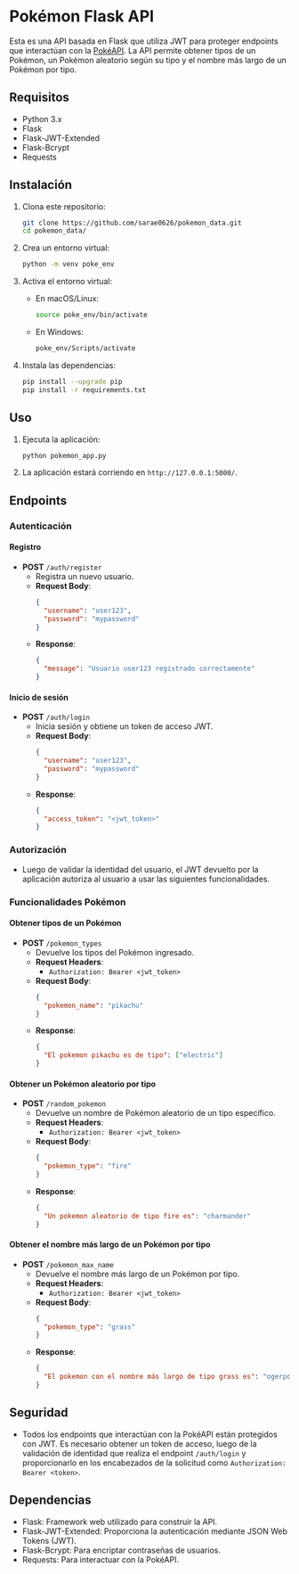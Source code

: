 # Pokémon Flask API

Esta es una API basada en Flask que utiliza JWT para proteger endpoints que interactúan con la [PokéAPI](https://pokeapi.co/). La API permite obtener tipos de un Pokémon, un Pokémon aleatorio según su tipo y el nombre más largo de un Pokémon por tipo.

## Requisitos

- Python 3.x
- Flask
- Flask-JWT-Extended
- Flask-Bcrypt
- Requests

## Instalación

1. Clona este repositorio:
   ```bash
   git clone https://github.com/sarae0626/pokemon_data.git
   cd pokemon_data/
   ```

2. Crea un entorno virtual:
   ```bash
   python -m venv poke_env
   ```

3. Activa el entorno virtual:
   - En macOS/Linux:
     ```bash
     source poke_env/bin/activate
     ```
   - En Windows:
     ```bash
     poke_env/Scripts/activate
     ```

4. Instala las dependencias:
   ```bash
   pip install --upgrade pip
   pip install -r requirements.txt
   ```


## Uso

1. Ejecuta la aplicación:
   ```bash
   python pokemon_app.py
   ```

2. La aplicación estará corriendo en `http://127.0.0.1:5000/`.

## Endpoints

### Autenticación

#### Registro
- **POST** `/auth/register`
  - Registra un nuevo usuario.
  - **Request Body**:
    ```json
    {
      "username": "user123",
      "password": "mypassword"
    }
    ```
  - **Response**:
    ```json
    {
      "message": "Usuario user123 registrado correctamente"
    }
    ```

#### Inicio de sesión
- **POST** `/auth/login`
  - Inicia sesión y obtiene un token de acceso JWT.
  - **Request Body**:
    ```json
    {
      "username": "user123",
      "password": "mypassword"
    }
    ```
  - **Response**:
    ```json
    {
      "access_token": "<jwt_token>"
    }
    ```
### Autorización

- Luego de validar la identidad del usuario, el JWT devuelto por la aplicación autoriza al usuario a usar las siguientes funcionalidades.

### Funcionalidades Pokémon

#### Obtener tipos de un Pokémon
- **POST** `/pokemon_types`
  - Devuelve los tipos del Pokémon ingresado.
  - **Request Headers**:
    - `Authorization: Bearer <jwt_token>`
  - **Request Body**:
    ```json
    {
      "pokemon_name": "pikachu"
    }
    ```
  - **Response**:
    ```json
    {
      "El pokemon pikachu es de tipo": ["electric"]
    }
    ```

#### Obtener un Pokémon aleatorio por tipo
- **POST** `/random_pokemon`
  - Devuelve un nombre de Pokémon aleatorio de un tipo específico.
  - **Request Headers**:
    - `Authorization: Bearer <jwt_token>`
  - **Request Body**:
    ```json
    {
      "pokemon_type": "fire"
    }
    ```
  - **Response**:
    ```json
    {
      "Un pokemon aleatorio de tipo fire es": "charmander"
    }
    ```

#### Obtener el nombre más largo de un Pokémon por tipo
- **POST** `/pokemon_max_name`
  - Devuelve el nombre más largo de un Pokémon por tipo.
  - **Request Headers**:
    - `Authorization: Bearer <jwt_token>`
  - **Request Body**:
    ```json
    {
      "pokemon_type": "grass"
    }
    ```
  - **Response**:
    ```json
    {
      "El pokemon con el nombre más largo de tipo grass es": "ogerpon-hearthflame-mask"
    }
    ```

## Seguridad

- Todos los endpoints que interactúan con la PokéAPI están protegidos con JWT. Es necesario obtener un token de acceso, luego de la validación de identidad que realiza el endpoint `/auth/login` y proporcionarlo en los encabezados de la solicitud como `Authorization: Bearer <token>`.

## Dependencias

- Flask: Framework web utilizado para construir la API.
- Flask-JWT-Extended: Proporciona la autenticación mediante JSON Web Tokens (JWT).
- Flask-Bcrypt: Para encriptar contraseñas de usuarios.
- Requests: Para interactuar con la PokéAPI.
